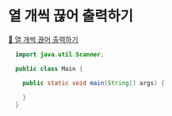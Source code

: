 # 열 개씩 끊어 출력하기
[:link: 열 개씩 끊어 출력하기](https://www.acmicpc.net/problem/11721) 
<br>

```java
  import java.util.Scanner;

  public class Main {

    public static void main(String[] args) {
     
    }
  }
```
